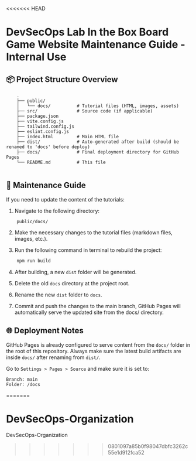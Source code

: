 <<<<<<< HEAD
# DevSecOps Lab In the Box Board Game Website Maintenance Guide - Internal Use

## 📦 Project Structure Overview

```hcl
    .
    ├── public/
    │   └── docs/          # Tutorial files (HTML, images, assets)
    ├── src/               # Source code (if applicable)
    ├── package.json
    ├── vite.config.js
    ├── tailwind.config.js
    ├── eslint.config.js
    ├── index.html         # Main HTML file
    ├── dist/              # Auto-generated after build (should be renamed to 'docs' before deploy)
    ├── docs/              # Final deployment directory for GitHub Pages 
    └── README.md          # This file   
    
```

## 📄 Maintenance Guide

If you need to update the content of the tutorials:

1. Navigate to the following directory:
```hcl
    public/docs/
```

2. Make the necessary changes to the tutorial files (markdown files, images, etc.).

3. Run the following command in terminal to rebuild the project:

```bash
    npm run build
```
4. After building, a new `dist` folder will be generated.

5. Delete the old `docs` directory at the project root.

6. Rename the new `dist` folder to `docs`.

7. Commit and push the changes to the main branch, GitHub Pages will automatically serve the updated site from the docs/ directory.


## 🌐 Deployment Notes

GitHub Pages is already configured to serve content from the `docs/` folder in the root of this repository. Always make sure the latest build artifacts are inside `docs/` after renaming from `dist/`.

Go to `Settings > Pages > Source` and make sure it is set to:

```hcl
Branch: main
Folder: /docs
```
=======
# DevSecOps-Organization
DevSecOps-Organization
>>>>>>> 0801097a85b0f98047dbfc3262c55e1d912fca52
